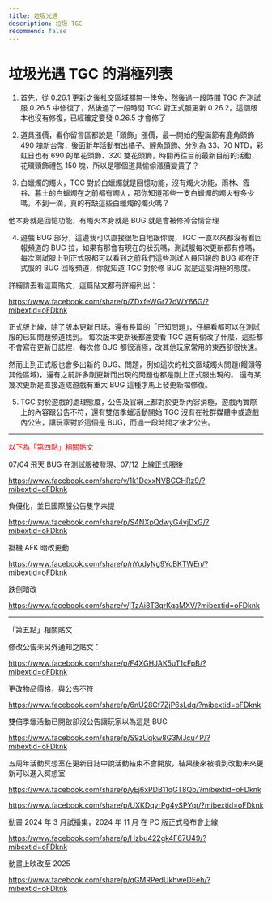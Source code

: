 ```yaml
---
title: 垃圾光遇
description: 垃圾 TGC
recommend: false
---
```

# 垃圾光遇 TGC 的消極列表

1. 首先，從 0.26.1 更新之後社交區域都無一倖免，然後過一段時間 TGC 在測試服 0.26.5 中修復了，然後過了一段時間 TGC 對正式服更新 0.26.2，這個版本也沒有修復，已經確定要發 0.26.5 才會修了

2. 道具漲價，看你留言區都說是「頭飾」漲價，最一開始的聖誕節有鹿角頭飾 490 塊新台幣，後面新年活動有出橘子、鯉魚頭飾、分別為 33、70 NTD，彩虹日也有 690 的單花頭飾、320 雙花頭飾，時間再往目前最新目前的活動，花環頭飾禮包 150 塊，所以是哪個道具偷偷漲價變貴了？

3. 白蠟燭的燭火，TGC 對於白蠟燭就是回憶功能，沒有燭火功能，雨林、霞谷、暮土的白蠟燭在之前都有燭火，那你知道那些一支白蠟燭的燭火有多少嗎，不到一滴，真的有缺這些白蠟燭的燭火嗎？

他本身就是回憶功能，有燭火本身就是 BUG 就是會被修掉合情合理

4. 遊戲 BUG 部分，這邊我可以直接很坦白地跟你說，TGC 一直以來都沒有看回報頻道的 BUG 拉，如果有那會有現在的狀況嗎，測試服每次更新都有修嗎，每次測試服上到正式服都可以看到之前我們這些測試人員回報的 BUG 都在正式服的 BUG 回報頻道，你就知道 TGC 對於修 BUG 就是這麼消極的態度。

詳細請去看這篇貼文，這篇貼文都有詳細列出：

https://www.facebook.com/share/p/ZDxfeWGr77dWY66G/?mibextid=oFDknk

正式版上線，除了版本更新日誌，還有長篇的「已知問題」，仔細看都可以在測試服的已知問題頻道找到。
每次版本更新後都還要看 TGC 還有偷改了什麼，這些都不會寫在更新日誌裡，每次修 BUG 都很消極，改其他玩家常用的東西卻很快速。

然而上到正式服也會多出新的 BUG、問題，例如這次的社交區域燭火問題(饅頭等其他區域)，還有之前許多剛更新而出現的問題也都是剛上正式服出現的。
還有某幾次更新是直接造成遊戲有重大 BUG 這種才馬上發更新檔修復。

5. TGC 對於遊戲的處理態度，公告及官網上都對於更新內容消極，遊戲內實際上的內容跟公告不符，還有雙倍季蠟活動開始 TGC 沒有在社群媒體中或遊戲內公告，讓玩家對於這個是 BUG，而過一段時間才後才公告。

---------------
<span style="color: red">以下為「第四點」相關貼文</span>

07/04 飛天 BUG 在測試服被發現、07/12 上線正式服後

https://www.facebook.com/share/v/1k1DexxNVBCCHRz9/?mibextid=oFDknk

負優化，並且國際服公告隻字未提

https://www.facebook.com/share/p/S4NXpQdwyG4vjDxG/?mibextid=oFDknk

掛機 AFK 暗改更動

https://www.facebook.com/share/p/nYodyNg9YcBKTWEn/?mibextid=oFDknk

跌倒暗改

https://www.facebook.com/share/v/jTzAi8T3qrKqaMXV/?mibextid=oFDknk

---------------
「第五點」相關貼文

修改公告未另外通知之貼文：

https://www.facebook.com/share/p/F4XGHJAK5uT1cFpB/?mibextid=oFDknk

更改物品價格，與公告不符

https://www.facebook.com/share/p/6nU28Cf7ZjP6sLdq/?mibextid=oFDknk

雙倍季蠟活動已開啟卻沒公告讓玩家以為這是 BUG

https://www.facebook.com/share/p/S9zUqkw8G3MJcu4P/?mibextid=oFDknk

五周年活動冥想室在更新日誌中說活動結束不會開放，結果後來被噴到改動未來更新可以進入冥想室

https://www.facebook.com/share/p/yEj6xPDB11qGT8Qb/?mibextid=oFDknk

https://www.facebook.com/share/p/UXKDqyrPg4ySPYqr/?mibextid=oFDknk

動畫 2024 年 3 月試播集，2024 年 11 月 在 PC 版正式發布會上線

https://www.facebook.com/share/p/Hzbu422gk4F67U49/?mibextid=oFDknk

動畫上映改至 2025

https://www.facebook.com/share/p/qGMRPedUkhweDEeh/?mibextid=oFDknk